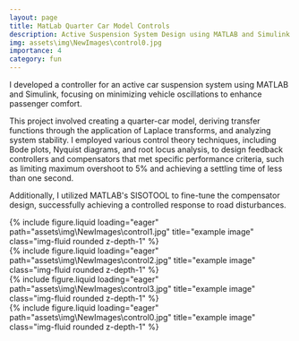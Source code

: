 ```yaml
---
layout: page
title: MatLab Quarter Car Model Controls
description: Active Suspension System Design using MATLAB and Simulink
img: assets\img\NewImages\control0.jpg
importance: 4
category: fun
---
```

I developed a controller for an active car suspension system using MATLAB and Simulink, focusing on minimizing vehicle oscillations to enhance passenger comfort. 

This project involved creating a quarter-car model, deriving transfer functions through the application of Laplace transforms, and analyzing system stability. I employed various control theory techniques, including Bode plots, Nyquist diagrams, and root locus analysis, to design feedback controllers and compensators that met specific performance criteria, such as limiting maximum overshoot to 5% and achieving a settling time of less than one second. 

Additionally, I utilized MATLAB's SISOTOOL to fine-tune the compensator design, successfully achieving a controlled response to road disturbances.

<div class="row">
    <div class="col-sm mt-3 mt-md-0">
        {% include figure.liquid loading="eager" path="assets\img\NewImages\control1.jpg" title="example image" class="img-fluid rounded z-depth-1" %}
    </div>
    <div class="col-sm mt-3 mt-md-0">
        {% include figure.liquid loading="eager" path="assets\img\NewImages\control2.jpg" title="example image" class="img-fluid rounded z-depth-1" %}
    </div>
    <div class="col-sm mt-3 mt-md-0">
        {% include figure.liquid loading="eager" path="assets\img\NewImages\control3.jpg" title="example image" class="img-fluid rounded z-depth-1" %}
    </div>
</div>
<div class="caption">
</div>
<div class="row">
    <div class="col-sm mt-3 mt-md-0">
        {% include figure.liquid loading="eager" path="assets\img\NewImages\control0.jpg" title="example image" class="img-fluid rounded z-depth-1" %}
    </div>
</div>
